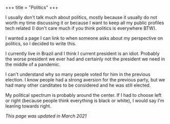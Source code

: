 +++
title = "Politics"
+++

I usually don't talk much about politics, mostly because it usually do not worth
my time discussing it or because I want to keep all my public profiles tech
related (I don't care much if you think politics is everywhere BTW).

I wanted a page I can link to when someone asks about my perspective on
politics, so I decided to write this.

I currently live in Brazil and I think I current president is an idiot. Probably
the worse president we ever had and certainly not the president we need in the
middle of a pandemic.

I can't understand why so many people voted for him in the previous election. I
know people had a strong aversion for the previous party, but we had many other
canditates to be considered and he was still elected.

My political spectrum is probably around the center. If I had to choose left or
right (because people think everything is black or white), I would say I'm
leaning towards right.

_This page was updated in March 2021_
